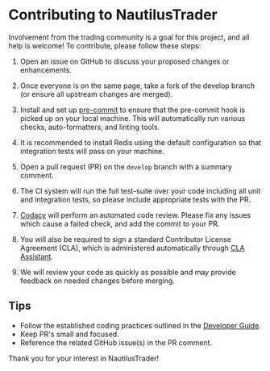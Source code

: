 # Contributing to NautilusTrader

Involvement from the trading community is a goal for this project, and all help is welcome!
To contribute, please follow these steps:

1. Open an issue on GitHub to discuss your proposed changes or enhancements.

2. Once everyone is on the same page, take a fork of the develop branch (or ensure all upstream changes are merged).

3. Install and set up [pre-commit](https://pre-commit.com/) to ensure that the pre-commit hook is picked up on your local machine. This will automatically run various checks, auto-formatters, and linting tools.

4. It is recommended to install Redis using the default configuration so that integration tests will pass on your machine.

5. Open a pull request (PR) on the `develop` branch with a summary comment.

6. The CI system will run the full test-suite over your code including all unit and integration tests, so please include appropriate tests
  with the PR.

7. [Codacy](https://www.codacy.com/) will perform an automated code review. Please
  fix any issues which cause a failed check, and add the commit to your PR.

8. You will also be required to sign a standard Contributor License Agreement (CLA), which is administered automatically through [CLA Assistant](https://cla-assistant.io/).

9. We will review your code as quickly as possible and may provide feedback on needed changes before merging.

## Tips

- Follow the established coding practices outlined in the [Developer Guide](https://docs.nautilustrader.io/developer_guide/index.html).
- Keep PR's small and focused.
- Reference the related GitHub issue(s) in the PR comment.

Thank you for your interest in NautilusTrader!
